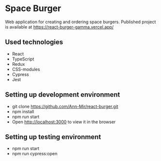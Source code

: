 # Space Burger

Web application for creating and ordering space burgers.
Published project is available at
https://react-burger-gamma.vercel.app/

## Used technologies

- React
- TypeScript
- Redux
- CSS-modules
- Cypress
- Jest

## Setting up development environment

- git clone https://github.com/Ann-Mir/react-burger.git
- npm install
- npm run start
- Open [http://localhost:3000](http://localhost:3000) to view it in the browser


## Setting up testing environment

- npm run start
- npm run cypress:open
